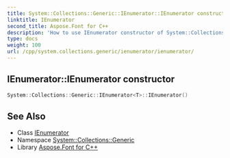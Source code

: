 ```yaml
---
title: System::Collections::Generic::IEnumerator::IEnumerator constructor
linktitle: IEnumerator
second_title: Aspose.Font for C++
description: 'How to use IEnumerator constructor of System::Collections::Generic::IEnumerator class in C++.'
type: docs
weight: 100
url: /cpp/system.collections.generic/ienumerator/ienumerator/
---
```

## IEnumerator::IEnumerator constructor




```cpp
System::Collections::Generic::IEnumerator<T>::IEnumerator()
```

## See Also

* Class [IEnumerator](../)
* Namespace [System::Collections::Generic](../../)
* Library [Aspose.Font for C++](../../../)
